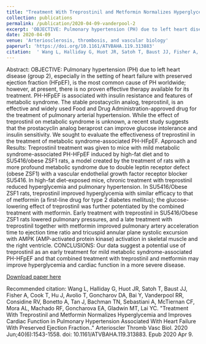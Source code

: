 ```yaml
--- 
title: "Treatment With Treprostinil and Metformin Normalizes Hyperglycemia and Improves Cardiac Function in Pulmonary Hypertension Associated With Heart Failure With Preserved Ejection Fraction." 
collection: publications 
permalink: /publication/2020-04-09-vanderpool-2 
excerpt: 'OBJECTIVE: Pulmonary hypertension (PH) due to left heart disease (group 2), especially in the setting of heart failure with preserved ejection fraction (HFpEF), is the most common cause of PH worldwide; however, at present, there is no proven effective therapy available for its treatment. PH-HFpEF is associated with insulin resistance and features of metabolic syndrome. The stable prostacyclin analog, treprostinil, is an effective and widely used Food and Drug Administration-approved drug for the treatment of pulmonary arterial hypertension. While the effect of treprostinil on metabolic syndrome is unknown, a' 
date: 2020-04-09 
venue: 'Arteriosclerosis, thrombosis, and vascular biology' 
paperurl: 'https://doi.org/10.1161/ATVBAHA.119.313883' 
citation:  ' Wang L, Halliday G, Huot JR, Satoh T, Baust JJ, Fisher A, Cook T, Hu J, Avolio T, Goncharov DA, Bai Y, Vanderpool RR, Considine RV, Bonetto A, Tan J, Bachman TN, Sebastiani A, McTiernan CF, Mora AL, Machado RF, Goncharova EA, Gladwin MT, Lai YC. &quot;Treatment With Treprostinil and Metformin Normalizes Hyperglycemia and Improves Cardiac Function in Pulmonary Hypertension Associated With Heart Failure With Preserved Ejection Fraction.. &quot;Arterioscler Thromb Vasc Biol. 2020 Jun;40(6):1543-1558. doi: 10.1161/ATVBAHA.119.313883. Epub 2020 Apr 9.' 
--- 
```

Abstract:  OBJECTIVE: Pulmonary hypertension (PH) due to left heart disease (group 2), especially in the setting of heart failure with preserved ejection fraction (HFpEF), is the most common cause of PH worldwide; however, at present, there is no proven effective therapy available for its treatment. PH-HFpEF is associated with insulin resistance and features of metabolic syndrome. The stable prostacyclin analog, treprostinil, is an effective and widely used Food and Drug Administration-approved drug for the treatment of pulmonary arterial hypertension. While the effect of treprostinil on metabolic syndrome is unknown, a recent study suggests that the prostacyclin analog beraprost can improve glucose intolerance and insulin sensitivity. We sought to evaluate the effectiveness of treprostinil in the treatment of metabolic syndrome-associated PH-HFpEF. Approach and Results: Treprostinil treatment was given to mice with mild metabolic syndrome-associated PH-HFpEF induced by high-fat diet and to SU5416/obese ZSF1 rats, a model created by the treatment of rats with a more profound metabolic syndrome due to double leptin receptor defect (obese ZSF1) with a vascular endothelial growth factor receptor blocker SU5416. In high-fat diet-exposed mice, chronic treatment with treprostinil reduced hyperglycemia and pulmonary hypertension. In SU5416/Obese ZSF1 rats, treprostinil improved hyperglycemia with similar efficacy to that of metformin (a first-line drug for type 2 diabetes mellitus); the glucose-lowering effect of treprostinil was further potentiated by the combined treatment with metformin. Early treatment with treprostinil in SU5416/Obese ZSF1 rats lowered pulmonary pressures, and a late treatment with treprostinil together with metformin improved pulmonary artery acceleration time to ejection time ratio and tricuspid annular plane systolic excursion with AMPK (AMP-activated protein kinase) activation in skeletal muscle and the right ventricle. CONCLUSIONS: Our data suggest a potential use of treprostinil as an early treatment for mild metabolic syndrome-associated PH-HFpEF and that combined treatment with treprostinil and metformin may improve hyperglycemia and cardiac function in a more severe disease.  
 
[Download paper here](https://doi.org/10.1161/ATVBAHA.119.313883) 
 
Recommended citation:  Wang L, Halliday G, Huot JR, Satoh T, Baust JJ, Fisher A, Cook T, Hu J, Avolio T, Goncharov DA, Bai Y, Vanderpool RR, Considine RV, Bonetto A, Tan J, Bachman TN, Sebastiani A, McTiernan CF, Mora AL, Machado RF, Goncharova EA, Gladwin MT, Lai YC. "Treatment With Treprostinil and Metformin Normalizes Hyperglycemia and Improves Cardiac Function in Pulmonary Hypertension Associated With Heart Failure With Preserved Ejection Fraction.." Arterioscler Thromb Vasc Biol. 2020 Jun;40(6):1543-1558. doi: 10.1161/ATVBAHA.119.313883. Epub 2020 Apr 9. 
